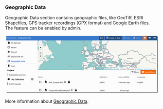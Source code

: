 ### Geographic Data

Geographic Data section contains geographic files, like GeoTiff, ESRI Shapefiles, GPS tracker recordings (GPX format) and Google Earth files. The feature can be enabled by admin. 

![geodata](./images/geodata.png)

More information about [Geographic Data](https://git.klink.asia/main/k-box/blob/update-help-page/plugins/geo/readme.md).